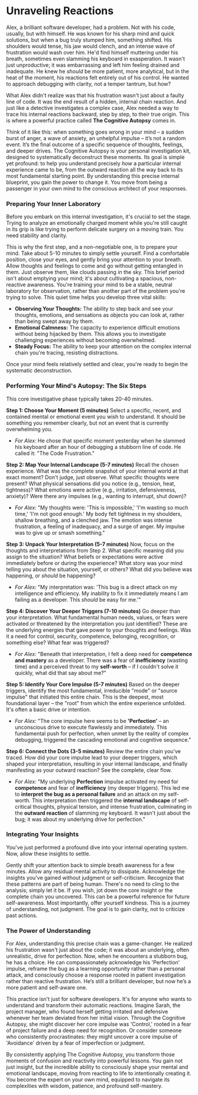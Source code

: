 # Unraveling Reactions

Alex, a brilliant software developer, had a problem. Not with his code, usually, but with himself. He was known for his sharp mind and quick solutions, but when a bug truly stumped him, something shifted. His shoulders would tense, his jaw would clench, and an intense wave of frustration would wash over him. He'd find himself muttering under his breath, sometimes even slamming his keyboard in exasperation. It wasn't just unproductive; it was embarrassing and left him feeling drained and inadequate. He knew he *should* be more patient, more analytical, but in the heat of the moment, his reactions felt entirely out of his control. He wanted to approach debugging with clarity, not a temper tantrum, but how?

What Alex didn't realize was that his frustration wasn't just about a faulty line of code. It was the end result of a hidden, internal chain reaction. And just like a detective investigates a complex case, Alex needed a way to trace his internal reactions backward, step by step, to their true origin. This is where a powerful practice called **The Cognitive Autopsy** comes in.

Think of it like this: when something goes wrong in your mind – a sudden burst of anger, a wave of anxiety, an unhelpful impulse – it’s not a random event. It’s the final outcome of a specific sequence of thoughts, feelings, and deeper drives. The Cognitive Autopsy is your personal investigation kit, designed to systematically deconstruct these moments. Its goal is simple yet profound: to help you understand precisely *how* a particular internal experience came to be, from the outward reaction all the way back to its most fundamental starting point. By understanding this precise internal blueprint, you gain the power to change it. You move from being a passenger in your own mind to the conscious architect of your responses.

### Preparing Your Inner Laboratory

Before you embark on this internal investigation, it's crucial to set the stage. Trying to analyze an emotionally charged moment while you're still caught in its grip is like trying to perform delicate surgery on a moving train. You need stability and clarity.

This is why the first step, and a non-negotiable one, is to prepare your mind. Take about 5-10 minutes to simply settle yourself. Find a comfortable position, close your eyes, and gently bring your attention to your breath. Allow thoughts and feelings to come and go without getting entangled in them. Just observe them, like clouds passing in the sky. This brief period isn't about emptying your mind; it's about cultivating a spacious, non-reactive awareness. You're training your mind to be a stable, neutral laboratory for observation, rather than another part of the problem you're trying to solve. This quiet time helps you develop three vital skills:

*   **Observing Your Thoughts:** The ability to step back and see your thoughts, emotions, and sensations as objects you can look at, rather than being swept away by them.
*   **Emotional Calmness:** The capacity to experience difficult emotions without being hijacked by them. This allows you to investigate challenging experiences without becoming overwhelmed.
*   **Steady Focus:** The ability to keep your attention on the complex internal chain you're tracing, resisting distractions.

Once your mind feels relatively settled and clear, you're ready to begin the systematic deconstruction.

### Performing Your Mind's Autopsy: The Six Steps

This core investigative phase typically takes 20-40 minutes.

**Step 1: Choose Your Moment (5 minutes)**
Select a specific, recent, and contained mental or emotional event you wish to understand. It should be something you remember clearly, but not an event that is currently overwhelming you.
*   *For Alex:* He chose that specific moment yesterday when he slammed his keyboard after an hour of debugging a stubborn line of code. He called it: "The Code Frustration."

**Step 2: Map Your Internal Landscape (5-7 minutes)**
Recall the chosen experience. What was the complete snapshot of your internal world at that exact moment? Don't judge, just observe. What specific thoughts were present? What physical sensations did you notice (e.g., tension, heat, tightness)? What emotions were active (e.g., irritation, defensiveness, anxiety)? Were there any impulses (e.g., wanting to interrupt, shut down)?
*   *For Alex:* "My thoughts were: 'This is impossible,' 'I'm wasting so much time,' 'I'm not good enough.' My body felt tightness in my shoulders, shallow breathing, and a clenched jaw. The emotion was intense frustration, a feeling of inadequacy, and a surge of anger. My impulse was to give up or smash something."

**Step 3: Unpack Your Interpretation (5-7 minutes)**
Now, focus on the thoughts and interpretations from Step 2. What specific meaning did you assign to the situation? What beliefs or expectations were active immediately before or during the experience? What story was your mind telling you about the situation, yourself, or others? What did you believe was happening, or *should* be happening?
*   *For Alex:* "My interpretation was: 'This bug is a direct attack on my intelligence and efficiency. My inability to fix it immediately means I am failing as a developer. This *should* be easy for me.'"

**Step 4: Discover Your Deeper Triggers (7-10 minutes)**
Go deeper than your interpretation. What fundamental human needs, values, or fears were activated or threatened by the interpretation you just identified? These are the underlying energies that gave power to your thoughts and feelings. Was it a need for control, security, competence, belonging, recognition, or something else? What fear was triggered?
*   *For Alex:* "Beneath that interpretation, I felt a deep need for **competence and mastery** as a developer. There was a fear of **inefficiency** (wasting time) and a perceived threat to my **self-worth** – if I couldn't solve it quickly, what did that say about me?"

**Step 5: Identify Your Core Impulse (5-7 minutes)**
Based on the deeper triggers, identify the most fundamental, irreducible "mode" or "source impulse" that initiated this entire chain. This is the deepest, most foundational layer – the "root" from which the entire experience unfolded. It's often a basic drive or intention.
*   *For Alex:* "The core impulse here seems to be **'Perfection'** – an unconscious drive to execute flawlessly and immediately. This fundamental push for perfection, when unmet by the reality of complex debugging, triggered the cascading emotional and cognitive sequence."

**Step 6: Connect the Dots (3-5 minutes)**
Review the entire chain you've traced. How did your core impulse lead to your deeper triggers, which shaped your interpretation, resulting in your internal landscape, and finally manifesting as your outward reaction? See the complete, clear flow.
*   *For Alex:* "My underlying **Perfection** impulse activated my need for **competence** and fear of **inefficiency** (my deeper triggers). This led me to **interpret the bug as a personal failure** and an attack on my self-worth. This interpretation then triggered the **internal landscape** of self-critical thoughts, physical tension, and intense frustration, culminating in the **outward reaction** of slamming my keyboard. It wasn't just about the bug; it was about my underlying drive for perfection."

### Integrating Your Insights

You've just performed a profound dive into your internal operating system. Now, allow these insights to settle.

Gently shift your attention back to simple breath awareness for a few minutes. Allow any residual mental activity to dissipate. Acknowledge the insights you've gained without judgment or self-criticism. Recognize that these patterns are part of being human. There's no need to cling to the analysis; simply let it be. If you wish, jot down the core insight or the complete chain you uncovered. This can be a powerful reference for future self-awareness. Most importantly, offer yourself kindness. This is a journey of understanding, not judgment. The goal is to gain clarity, not to criticize past actions.

### The Power of Understanding

For Alex, understanding this precise chain was a game-changer. He realized his frustration wasn't just about the code; it was about an underlying, often unrealistic, drive for perfection. Now, when he encounters a stubborn bug, he has a choice. He can compassionately acknowledge his 'Perfection' impulse, reframe the bug as a learning opportunity rather than a personal attack, and consciously choose a response rooted in patient investigation rather than reactive frustration. He’s still a brilliant developer, but now he’s a more patient and self-aware one.

This practice isn't just for software developers. It's for anyone who wants to understand and transform their automatic reactions. Imagine Sarah, the project manager, who found herself getting irritated and defensive whenever her team deviated from her initial vision. Through the Cognitive Autopsy, she might discover her core impulse was 'Control,' rooted in a fear of project failure and a deep need for recognition. Or consider someone who consistently procrastinates: they might uncover a core impulse of 'Avoidance' driven by a fear of imperfection or judgment.

By consistently applying The Cognitive Autopsy, you transform those moments of confusion and reactivity into powerful lessons. You gain not just insight, but the incredible ability to consciously shape your mental and emotional landscape, moving from reacting to life to intentionally creating it. You become the expert on your own mind, equipped to navigate its complexities with wisdom, patience, and profound self-mastery.